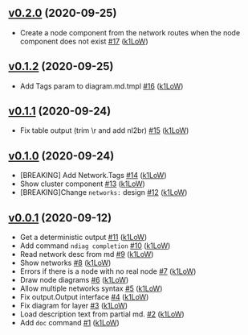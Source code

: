 ## [v0.2.0](https://github.com/k1LoW/ndiag/compare/v0.1.2...v0.2.0) (2020-09-25)

* Create a node component from the network routes when the node component does not exist [#17](https://github.com/k1LoW/ndiag/pull/17) ([k1LoW](https://github.com/k1LoW))

## [v0.1.2](https://github.com/k1LoW/ndiag/compare/v0.1.1...v0.1.2) (2020-09-25)

* Add Tags param to diagram.md.tmpl [#16](https://github.com/k1LoW/ndiag/pull/16) ([k1LoW](https://github.com/k1LoW))

## [v0.1.1](https://github.com/k1LoW/ndiag/compare/v0.1.0...v0.1.1) (2020-09-24)

* Fix table output (trim \r and add nl2br) [#15](https://github.com/k1LoW/ndiag/pull/15) ([k1LoW](https://github.com/k1LoW))

## [v0.1.0](https://github.com/k1LoW/ndiag/compare/v0.0.1...v0.1.0) (2020-09-24)

* [BREAKING] Add Network.Tags [#14](https://github.com/k1LoW/ndiag/pull/14) ([k1LoW](https://github.com/k1LoW))
* Show cluster component [#13](https://github.com/k1LoW/ndiag/pull/13) ([k1LoW](https://github.com/k1LoW))
* [BREAKING]Change `networks:` design [#12](https://github.com/k1LoW/ndiag/pull/12) ([k1LoW](https://github.com/k1LoW))

## [v0.0.1](https://github.com/k1LoW/ndiag/compare/6eabff9d8ff3...v0.0.1) (2020-09-12)

* Get a deterministic output [#11](https://github.com/k1LoW/ndiag/pull/11) ([k1LoW](https://github.com/k1LoW))
* Add command `ndiag completion` [#10](https://github.com/k1LoW/ndiag/pull/10) ([k1LoW](https://github.com/k1LoW))
* Read network desc from md [#9](https://github.com/k1LoW/ndiag/pull/9) ([k1LoW](https://github.com/k1LoW))
* Show networks [#8](https://github.com/k1LoW/ndiag/pull/8) ([k1LoW](https://github.com/k1LoW))
* Errors if there is a node with no real node [#7](https://github.com/k1LoW/ndiag/pull/7) ([k1LoW](https://github.com/k1LoW))
* Draw node diagrams [#6](https://github.com/k1LoW/ndiag/pull/6) ([k1LoW](https://github.com/k1LoW))
* Allow multiple networks syntax [#5](https://github.com/k1LoW/ndiag/pull/5) ([k1LoW](https://github.com/k1LoW))
* Fix output.Output interface [#4](https://github.com/k1LoW/ndiag/pull/4) ([k1LoW](https://github.com/k1LoW))
* Fix diagram for layer [#3](https://github.com/k1LoW/ndiag/pull/3) ([k1LoW](https://github.com/k1LoW))
* Load description text from partial md. [#2](https://github.com/k1LoW/ndiag/pull/2) ([k1LoW](https://github.com/k1LoW))
* Add `doc` command [#1](https://github.com/k1LoW/ndiag/pull/1) ([k1LoW](https://github.com/k1LoW))
